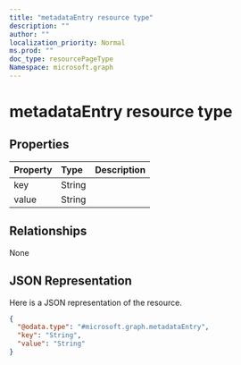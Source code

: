 ```yaml
---
title: "metadataEntry resource type"
description: ""
author: ""
localization_priority: Normal
ms.prod: ""
doc_type: resourcePageType
Namespace: microsoft.graph
---
```



# metadataEntry resource type



## Properties
|Property|Type|Description|
|:---|:---|:---|
|key|String||
|value|String||

## Relationships
None

## JSON Representation
Here is a JSON representation of the resource.
<!-- {
  "blockType": "resource",
  "@odata.type": "microsoft.graph.metadataEntry"
}
-->
``` json
{
  "@odata.type": "#microsoft.graph.metadataEntry",
  "key": "String",
  "value": "String"
}
```

